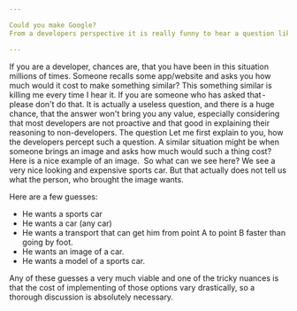```yaml
---

Could you make Google? 
From a developers perspective it is really funny to hear a question like could you build an app like <some app name>? If yes, how much would it cost? from someone who would then force you to make calculations. The thing is - the whole question is incorrect. Let me try to explain, why the questions like this should never be asked and what would be a much better approach. 

---
```


If you are a developer, chances are, that you have been in this situation millions of times. Someone recalls some app/website and asks you how much would it cost to make something similar? This something similar is killing me every time I hear it. If you are someone who has asked that - please don't do that. It is actually a useless question, and there is a huge chance, that the answer won't bring you any value, especially considering that most developers are not proactive and that good in explaining their reasoning to non-developers.
The question
Let me first explain to you, how the developers percept such a question. A similar situation might be when someone brings an image and asks how much would such a thing cost? Here is a nice example of an image. 
So what can we see here? We see a very nice looking and expensive sports car. But that actually does not tell us what the person, who brought the image wants. 

Here are a few guesses: 
* He wants a sports car 
* He wants a car (any car) 
* He wants a transport that can get him from point A to point B faster than going by foot. 
* He wants an image of a car. 
* He wants a model of a sports car. 

Any of these guesses a very much viable and one of the tricky nuances is that the cost of implementing of those options vary drastically, so a thorough discussion is absolutely necessary.